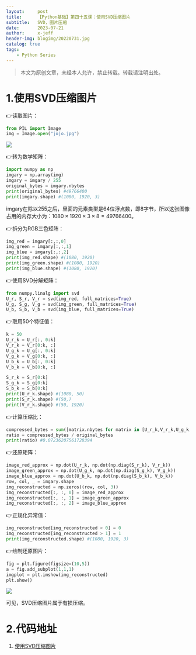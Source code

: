 ```yaml
---
layout:     post
title:      【Python基础】第四十五课：使用SVD压缩图片
subtitle:   SVD，图片压缩
date:       2023-07-21
author:     x-jeff
header-img: blogimg/20220731.jpg
catalog: true
tags:
    - Python Series
---
```

>本文为原创文章，未经本人允许，禁止转载。转载请注明出处。

# 1.使用SVD压缩图片

👉读取图片：

```python
from PIL import Image
img = Image.open("jojo.jpg")
```

![](https://xjeffblogimg.oss-cn-beijing.aliyuncs.com/BLOGIMG/BlogImage/PythonSeries/Lesson45/45x1.png)

👉转为数学矩阵：

```python
import numpy as np
imgary = np.array(img)
imgary = imgary / 255
original_bytes = imgary.nbytes
print(original_bytes) #49766400
print(imgary.shape) #(1080, 1920, 3)
```

imgary在除以255之后，里面的元素类型是64位浮点数，即8字节，所以这张图像占用的内存大小为：$1080 \times 1920 \times 3 \times 8 = 49766400$。

👉拆分为RGB三色矩阵：

```python
img_red = imgary[:,:,0]
img_green = imgary[:,:,1]
img_blue = imgary[:,:,2]
print(img_red.shape) #(1080, 1920)
print(img_green.shape) #(1080, 1920)
print(img_blue.shape) #(1080, 1920)
```

👉使用SVD分解矩阵：

```python
from numpy.linalg import svd
U_r, S_r, V_r = svd(img_red, full_matrices=True)
U_g, S_g, V_g = svd(img_green, full_matrices=True)
U_b, S_b, V_b = svd(img_blue, full_matrices=True)
```

👉取用50个特征值：

```python
k = 50
U_r_k = U_r[:, 0:k]
V_r_k = V_r[0:k, :]
U_g_k = U_g[:, 0:k]
V_g_k = V_g[0:k, :]
U_b_k = U_b[:, 0:k]
V_b_k = V_b[0:k, :]

S_r_k = S_r[0:k]
S_g_k = S_g[0:k]
S_b_k = S_b[0:k]
print(U_r_k.shape) #(1080, 50)
print(S_r_k.shape) #(50,)
print(V_r_k.shape) #(50, 1920)
```

👉计算压缩比：

```python
compressed_bytes = sum([matrix.nbytes for matrix in [U_r_k,V_r_k,U_g_k,V_g_k,U_b_k,V_b_k,S_r_k,S_g_k,S_b_k]])
ratio = compressed_bytes / original_bytes
print(ratio) #0.07236207561728394
```

👉还原矩阵：

```python
image_red_approx = np.dot(U_r_k, np.dot(np.diag(S_r_k), V_r_k))
image_green_approx = np.dot(U_g_k, np.dot(np.diag(S_g_k), V_g_k))
image_blue_approx = np.dot(U_b_k, np.dot(np.diag(S_b_k), V_b_k))
row, col, _ = imgary.shape
img_reconstructed = np.zeros((row, col, 3))
img_reconstructed[:, :, 0] = image_red_approx
img_reconstructed[:, :, 1] = image_green_approx
img_reconstructed[:, :, 2] = image_blue_approx
```

👉正规化异常值：

```python
img_reconstructed[img_reconstructed < 0] = 0
img_reconstructed[img_reconstructed > 1] = 1
print(img_reconstructed.shape) #(1080, 1920, 3)
```

👉绘制还原图片：

```python
fig = plt.figure(figsize=(10,5))
a = fig.add_subplot(1,1,1)
imgplot = plt.imshow(img_reconstructed)
plt.show()
```

![](https://xjeffblogimg.oss-cn-beijing.aliyuncs.com/BLOGIMG/BlogImage/PythonSeries/Lesson45/45x2.png)

可见，SVD压缩图片属于有损压缩。

# 2.代码地址

1. [使用SVD压缩图片](https://github.com/x-jeff/Python_Code_Demo/tree/master/Demo45)